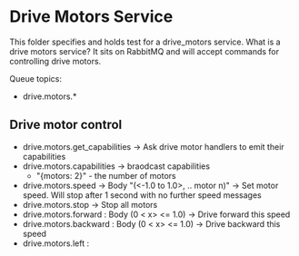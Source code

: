 # Drive Motors Service

This folder specifies and holds test for a drive_motors service. What is a drive motors service? It sits on RabbitMQ and will accept commands for controlling drive motors.

Queue topics:

- drive.motors.*

## Drive motor control

- drive.motors.get_capabilities -> Ask drive motor handlers to emit their capabilities
- drive.motors.capabilities -> braodcast capabilities
    - "{motors: 2}" - the number of motors
- drive.motors.speed -> Body "(<-1.0 to 1.0>, .. motor n)" -> Set motor speed. Will stop after 1 second with no further speed messages
- drive.motors.stop -> Stop all motors
- drive.motors.forward : Body (0 < x> <= 1.0) -> Drive forward this speed
- drive.motors.backward : Body (0 < x> <= 1.0) -> Drive backward this speed
- drive.motors.left : 
